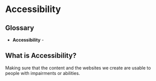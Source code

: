 Accessibility
==

## Glossary

- **Accessibility** -

## What is Accessibility?

Making sure that the content and the websites we create are usable to people with impairments or abilities.
